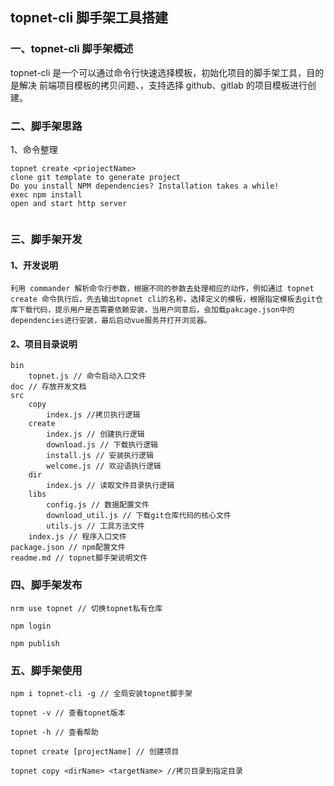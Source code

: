 ## topnet-cli 脚手架工具搭建

### 一、topnet-cli 脚手架概述

topnet-cli 是一个可以通过命令行快速选择模板，初始化项目的脚手架工具，目的是解决
前端项目模板的拷贝问题、，支持选择 github、gitlab 的项目模板进行创建。

### 二、脚手架思路

1、命令整理

```
topnet create <priojectName>
clone git template to generate project
Do you install NPM dependencies? Installation takes a while!
exec npm install
open and start http server


```

### 三、脚手架开发

#### 1、开发说明

    利用 commander 解析命令行参数，根据不同的参数去处理相应的动作，例如通过 topnet create 命令执行后，先去输出topnet cli的名称，选择定义的模板，根据指定模板去git仓库下载代码，提示用户是否需要依赖安装，当用户同意后，会加载pakcage.json中的dependencies进行安装，最后启动vue服务并打开浏览器。

#### 2、项目目录说明

```
bin
    topnet.js // 命令启动入口文件
doc // 存放开发文档
src
    copy
        index.js //拷贝执行逻辑
    create
        index.js // 创建执行逻辑
        download.js // 下载执行逻辑
        install.js // 安装执行逻辑
        welcome.js // 欢迎语执行逻辑
    dir
        index.js // 读取文件目录执行逻辑
    libs
        config.js // 数据配置文件
        download_util.js // 下载git仓库代码的核心文件
        utils.js // 工具方法文件
    index.js // 程序入口文件
package.json // npm配置文件
readme.md // topnet脚手架说明文件

```

### 四、脚手架发布

```
nrm use topnet // 切换topnet私有仓库

npm login

npm publish

```

### 五、脚手架使用

```
npm i topnet-cli -g // 全局安装topnet脚手架

topnet -v // 查看topnet版本

topnet -h // 查看帮助

topnet create [projectName] // 创建项目

topnet copy <dirName> <targetName> //拷贝目录到指定目录
```
